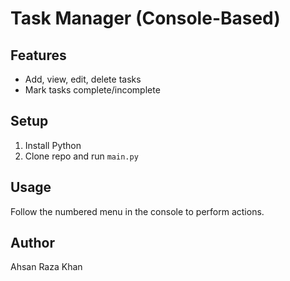 # Task Manager (Console-Based)

## Features
- Add, view, edit, delete tasks
- Mark tasks complete/incomplete

## Setup
1. Install Python
2. Clone repo and run `main.py`

## Usage
Follow the numbered menu in the console to perform actions.

## Author
Ahsan Raza Khan
